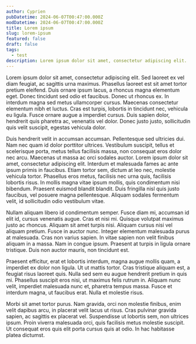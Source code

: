 ```yaml
---
author: Cyprien
pubDatetime: 2024-06-07T00:47:00.000Z
modDatetime: 2024-06-07T00:47:00.000Z
title: Lorem ipsum
slug: lorem-ipsum
featured: false
draft: false
tags:
  - test
description: Lorem ipsum dolor sit amet, consectetur adipiscing elit.
---
```


Lorem ipsum dolor sit amet, consectetur adipiscing elit. Sed laoreet ex vel diam feugiat, ac sagittis urna maximus. Phasellus laoreet est sit amet tortor pretium eleifend. Duis ornare ipsum lacus, a rhoncus magna elementum eget. Donec tincidunt sed odio et faucibus. Donec ut rhoncus ex. In interdum magna sed metus ullamcorper cursus. Maecenas consectetur elementum nibh et luctus. Cras est turpis, lobortis in tincidunt nec, vehicula eu ligula. Fusce ornare augue a imperdiet cursus. Duis sapien dolor, hendrerit quis pharetra ac, venenatis vel dolor. Donec justo justo, sollicitudin quis velit suscipit, egestas vehicula dolor.

Duis hendrerit velit in accumsan accumsan. Pellentesque sed ultricies dui. Nam nec quam id dolor porttitor ultrices. Vestibulum suscipit, tellus et scelerisque porta, metus tellus facilisis massa, non consequat eros dolor nec arcu. Maecenas ut massa ac orci sodales auctor. Lorem ipsum dolor sit amet, consectetur adipiscing elit. Interdum et malesuada fames ac ante ipsum primis in faucibus. Etiam tortor sem, dictum at leo nec, molestie vehicula tortor. Phasellus eros metus, facilisis nec urna quis, facilisis lobortis risus. In mollis magna vitae ipsum mollis, quis condimentum nisi bibendum. Praesent euismod blandit blandit. Duis fringilla nisl quis justo faucibus, vel posuere magna pellentesque. Aliquam sodales fermentum velit, id sollicitudin odio vestibulum vitae.

Nullam aliquam libero id condimentum semper. Fusce diam mi, accumsan id elit id, cursus venenatis augue. Cras et nisi mi. Quisque volutpat maximus justo ac rhoncus. Aliquam sit amet turpis nisi. Aliquam cursus nisi vel aliquam pretium. Fusce in auctor nunc. Integer elementum malesuada purus at malesuada. Cras non varius sapien. In vitae sapien non velit finibus aliquam in a massa. Nam in congue ipsum. Praesent at turpis in ligula ornare tristique. Duis non auctor mauris, non tincidunt est.

Praesent efficitur, erat et lobortis interdum, magna augue mollis quam, a imperdiet ex dolor non ligula. Ut ut mattis tortor. Cras tristique aliquam est, a feugiat risus laoreet quis. Nulla sed sem eu augue hendrerit pretium in quis mi. Phasellus suscipit eros nisi, ut maximus felis rutrum in. Aliquam nunc velit, imperdiet malesuada nunc et, pharetra tempus massa. Fusce et interdum magna, ut faucibus erat. Nulla et molestie risus.

Morbi sit amet tortor purus. Nam gravida, orci non molestie finibus, enim velit dapibus arcu, in placerat velit lacus ut risus. Cras pulvinar gravida sapien, ac sagittis ex placerat vel. Suspendisse ut lobortis sem, non ultrices ipsum. Proin viverra malesuada orci, quis facilisis metus molestie suscipit. Ut consequat eros quis elit porta cursus quis at odio. In hac habitasse platea dictumst.
